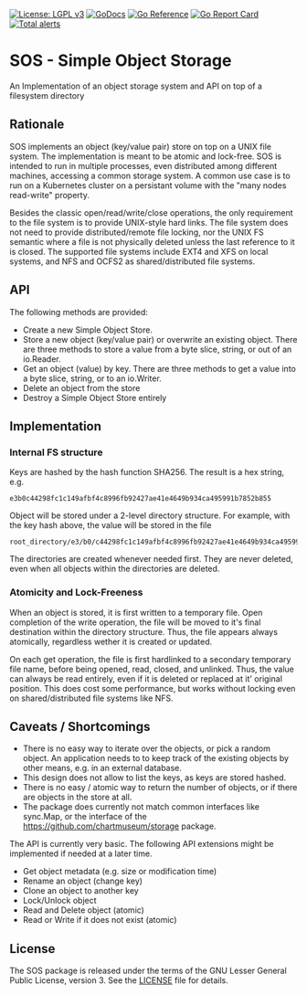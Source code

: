 [![License: LGPL v3](https://img.shields.io/badge/License-LGPL%20v3-blue.svg)](https://www.gnu.org/licenses/lgpl-3.0)
[![GoDocs](https://godocs.io/github.com/hweidner/sos?status.svg)](https://godocs.io/github.com/hweidner/sos)
[![Go Reference](https://pkg.go.dev/badge/github.com/hweidner/sos.svg)](https://pkg.go.dev/github.com/hweidner/sos)
[![Go Report Card](https://goreportcard.com/badge/github.com/hweidner/sos)](https://goreportcard.com/report/github.com/hweidner/sos)
[![Total alerts](https://img.shields.io/lgtm/alerts/g/hweidner/sos.svg?logo=lgtm&logoWidth=18)](https://lgtm.com/projects/g/hweidner/sos/alerts/)

# SOS - Simple Object Storage

An Implementation of an object storage system and API on top of a
filesystem directory

## Rationale

SOS implements an object (key/value pair) store on top on a UNIX file system.
The implementation is meant to be atomic and lock-free. SOS is intended to run
in multiple processes, even distributed among different machines, accessing a
common storage system. A common use case is to run on a Kubernetes cluster on
a persistant volume with the "many nodes read-write" property.

Besides the classic open/read/write/close operations, the only requirement to
the file system is to provide UNIX-style hard links. The file system does not
need to provide distributed/remote file locking, nor the UNIX FS semantic where
a file is not physically deleted unless the last reference to it is closed.
The supported file systems include EXT4 and XFS on local systems, and NFS and
OCFS2 as shared/distributed file systems.

## API

The following methods are provided:

* Create a new Simple Object Store.
* Store a new object (key/value pair) or overwrite an existing object.
  There are three methods to store a value from a byte slice, string, or out
  of an io.Reader.
* Get an object (value) by key.
  There are three methods to get a value into a byte slice, string, or to an
  io.Writer.
* Delete an object from the store
* Destroy a Simple Object Store entirely

## Implementation

### Internal FS structure

Keys are hashed by the hash function SHA256. The result is a hex string, e.g.

	e3b0c44298fc1c149afbf4c8996fb92427ae41e4649b934ca495991b7852b855

Object will be stored under a 2-level directory structure. For example, with
the key hash above, the value will be stored in the file

	root_directory/e3/b0/c44298fc1c149afbf4c8996fb92427ae41e4649b934ca495991b7852b855

The directories are created whenever needed first. They are never deleted, even
when all objects within the directories are deleted.

### Atomicity and Lock-Freeness

When an object is stored, it is first written to a temporary file. Open
completion of the write operation, the file will be moved to it's final
destination within the directory structure. Thus, the file appears always
atomically, regardless wether it is created or updated.

On each get operation, the file is first hardlinked to a secondary temporary
file name, before being opened, read, closed, and unlinked. Thus, the value
can always be read entirely, even if it is deleted or replaced at it' original
position. This does cost some performance, but works without locking even on
shared/distributed file systems like NFS.

## Caveats / Shortcomings

* There is no easy way to iterate over the objects, or pick a random object.
  An application needs to to keep track of the existing objects by other means,
  e.g. in an external database.
* This design does not allow to list the keys, as keys are stored hashed.
* There is no easy / atomic way to return the number of objects, or if there
  are objects in the store at all.
* The package does currently not match common interfaces like sync.Map,
  or the interface of the https://github.com/chartmuseum/storage package.

The API is currently very basic. The following API extensions might be
implemented if needed at a later time.

* Get object metadata (e.g. size or modification time)
* Rename an object (change key)
* Clone an object to another key
* Lock/Unlock object
* Read and Delete object (atomic)
* Read or Write if it does not exist (atomic)

## License

The SOS package is released under the terms of the GNU Lesser General Public
License, version 3. See the [LICENSE](LICENSE) file for details.
